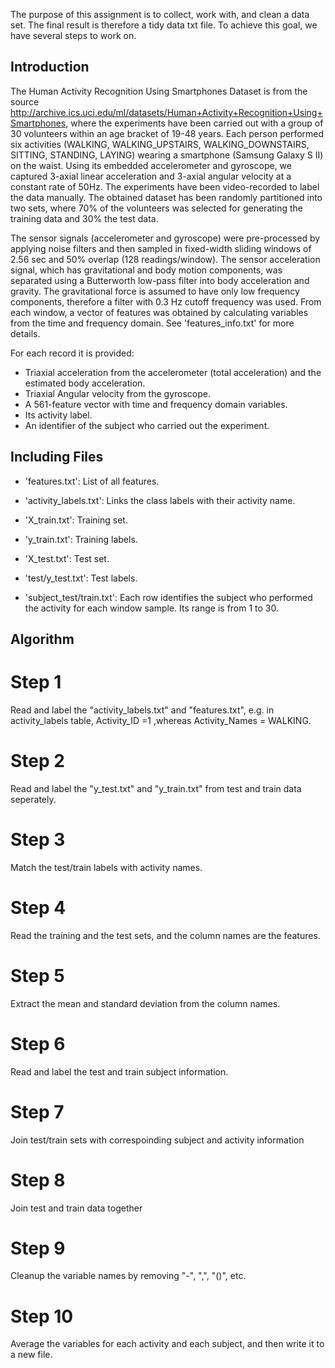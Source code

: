 The purpose of this assignment is to collect, work with, and clean a data set. The final result is therefore a tidy data txt file. To achieve this goal, we have several steps to work on.

## Introduction
The Human Activity Recognition Using Smartphones Dataset is from the source http://archive.ics.uci.edu/ml/datasets/Human+Activity+Recognition+Using+Smartphones, where the experiments have been carried out with a group of 30 volunteers within an age bracket of 19-48 years. Each person performed six activities (WALKING, WALKING_UPSTAIRS, WALKING_DOWNSTAIRS, SITTING, STANDING, LAYING) wearing a smartphone (Samsung Galaxy S II) on the waist. Using its embedded accelerometer and gyroscope, we captured 3-axial linear acceleration and 3-axial angular velocity at a constant rate of 50Hz. The experiments have been video-recorded to label the data manually. The obtained dataset has been randomly partitioned into two sets, where 70% of the volunteers was selected for generating the training data and 30% the test data. 

The sensor signals (accelerometer and gyroscope) were pre-processed by applying noise filters and then sampled in fixed-width sliding windows of 2.56 sec and 50% overlap (128 readings/window). The sensor acceleration signal, which has gravitational and body motion components, was separated using a Butterworth low-pass filter into body acceleration and gravity. The gravitational force is assumed to have only low frequency components, therefore a filter with 0.3 Hz cutoff frequency was used. From each window, a vector of features was obtained by calculating variables from the time and frequency domain. See 'features_info.txt' for more details. 

For each record it is provided:

- Triaxial acceleration from the accelerometer (total acceleration) and the estimated body acceleration.
- Triaxial Angular velocity from the gyroscope. 
- A 561-feature vector with time and frequency domain variables. 
- Its activity label. 
- An identifier of the subject who carried out the experiment.

## Including Files

- 'features.txt': List of all features.

- 'activity_labels.txt': Links the class labels with their activity name.

- 'X_train.txt': Training set.

- 'y_train.txt': Training labels.

- 'X_test.txt': Test set.

- 'test/y_test.txt': Test labels.

- 'subject_test/train.txt': Each row identifies the subject who performed the activity for each window sample. Its range is from 1 to 30. 

## Algorithm

# Step 1
Read and label the "activity_labels.txt" and "features.txt", e.g. in activity_labels table, Activity_ID =1 ,whereas Activity_Names = WALKING.

# Step 2
Read and label the "y_test.txt" and "y_train.txt" from test and train data seperately.

# Step 3
Match the test/train labels with activity names.

# Step 4
Read the training and the test sets, and the column names are the features.

# Step 5
Extract the mean and standard deviation from the column names.

# Step 6
Read and label the test and train subject information.

# Step 7
Join test/train sets with correspoinding subject and activity information

# Step 8
Join test and train data together

# Step 9
Cleanup the variable names by removing "-", ",", "()", etc.


# Step 10
Average the variables for each activity and each subject, and then write it to a new file.
